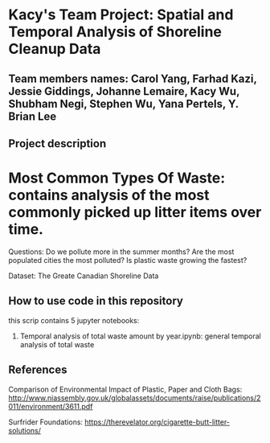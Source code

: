 # Kacy's Team Project: Spatial and Temporal Analysis of  Shoreline Cleanup Data

## Team members names: Carol Yang, Farhad Kazi, Jessie Giddings, Johanne Lemaire, Kacy Wu, Shubham Negi, Stephen Wu, Yana Pertels, Y. Brian Lee 

## Project description

**Most Common Types Of Waste**: contains analysis of the most commonly picked up litter items over time.
=======
Questions:
Do we pollute more in the summer months?
Are the most populated cities the most polluted?
Is plastic waste growing the fastest? 

Dataset:
The Greate Canadian Shoreline Data

## How to use code in this repository

this scrip contains 5 jupyter notebooks:
1. Temporal analysis of total waste amount by year.ipynb: general temporal analysis of total waste

 
## References
Comparison of Environmental Impact of Plastic, Paper and Cloth Bags: http://www.niassembly.gov.uk/globalassets/documents/raise/publications/2011/environment/3611.pdf

Surfrider Foundations: 
https://therevelator.org/cigarette-butt-litter-solutions/
